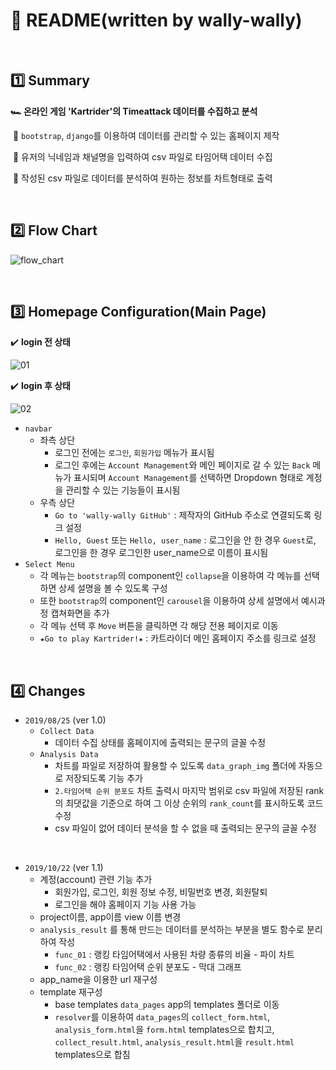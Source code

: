 # :pencil: README(written by wally-wally)

<br>

## :one: Summary

**:racing_car: 온라인 게임 'Kartrider'의 Timeattack 데이터를 수집하고 분석**

​	:round_pushpin: `bootstrap`, `django`를 이용하여 데이터를 관리할 수 있는 홈페이지 제작

​	:round_pushpin: 유저의 닉네임과 채널명을 입력하여 csv 파일로 타임어택 데이터 수집

​	:round_pushpin: 작성된 csv 파일로 데이터를 분석하여 원하는 정보를 차트형태로 출력

<br>

## :two: Flow Chart

![flow_chart](https://user-images.githubusercontent.com/52685250/63640446-666bf780-c6db-11e9-9810-c4c675cf00a7.jpg)

<br>

## :three: Homepage Configuration(Main Page)

:heavy_check_mark: <b>login 전 상태</b>

![01](https://user-images.githubusercontent.com/52685250/67218979-3b471f80-f462-11e9-97a6-b0bd455f211a.JPG)

:heavy_check_mark: <b>login 후 상태</b>

![02](https://user-images.githubusercontent.com/52685250/67218980-3bdfb600-f462-11e9-9148-5171d287dea3.JPG)

- `navbar`
  - 좌측 상단
    - 로그인 전에는 `로그인`, `회원가입` 메뉴가 표시됨
    - 로그인 후에는 `Account Management`와 메인 페이지로 갈 수 있는 `Back` 메뉴가 표시되며 `Account Management`를 선택하면 Dropdown 형태로 계정을 관리할 수 있는 기능들이 표시됨
  - 우측 상단
    - `Go to 'wally-wally GitHub'` : 제작자의 GitHub 주소로 연결되도록 링크 설정
    - `Hello, Guest` 또는 `Hello, user_name` : 로그인을 안 한 경우 `Guest`로, 로그인을 한 경우 로그인한 user_name으로 이름이 표시됨
- `Select Menu`
  - 각 메뉴는 `bootstrap`의 component인 `collapse`을 이용하여 각 메뉴를 선택하면 상세 설명을 볼 수 있도록 구성
  - 또한  `bootstrap`의 component인 `carousel`을 이용하여 상세 설명에서 예시과정 캡쳐화면을 추가
  - 각 메뉴 선택 후 `Move` 버튼을 클릭하면 각 해당 전용 페이지로 이동
  - `★Go to play Kartrider!★` : 카트라이더 메인 홈페이지 주소를 링크로 설정

<br>

## :four: Changes

- `2019/08/25` (ver 1.0)
  - `Collect Data`
    - 데이터 수집 상태를 홈페이지에 출력되는 문구의 글꼴 수정
  - `Analysis Data`
    - 차트를 파일로 저장하여 활용할 수 있도록 `data_graph_img` 폴더에 자동으로 저장되도록 기능 추가
    - `2.타임어택 순위 분포도` 차트 출력시 마지막 범위로 csv 파일에 저장된 rank의 최댓값을 기준으로 하여 그 이상 순위의 `rank_count`를 표시하도록 코드 수정
    - csv 파일이 없어 데이터 분석을 할 수 없을 때 출력되는 문구의 글꼴 수정

<br>

- `2019/10/22` (ver 1.1)
  - 계정(account) 관련 기능 추가
    - 회원가입, 로그인, 회원 정보 수정, 비밀번호 변경, 회원탈퇴
    - 로그인을 해야 홈페이지 기능 사용 가능
  - project이름, app이름 view 이름 변경
  - `analysis_result` 를 통해 만드는 데이터를 분석하는 부분을 별도 함수로 분리하여 작성
    - `func_01` : 랭킹 타임어택에서 사용된 차량 종류의 비율 - 파이 차트
    - `func_02` : 랭킹 타임어택 순위 분포도 - 막대 그래프
  - app_name을 이용한 url 재구성
  - template 재구성
    - base templates `data_pages` app의 templates 폴더로 이동
    - `resolver`를 이용하여 `data_pages`의 `collect_form.html`, `analysis_form.html`을 `form.html` templates으로 합치고,  `collect_result.html`, `analysis_result.html`을 `result.html` templates으로 합침